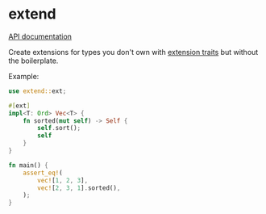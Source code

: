 # extend

[API documentation](https://docs.rs/extend/0.2.1/extend/)

Create extensions for types you don't own with [extension traits] but without the boilerplate.

Example:

```rust
use extend::ext;

#[ext]
impl<T: Ord> Vec<T> {
    fn sorted(mut self) -> Self {
        self.sort();
        self
    }
}

fn main() {
    assert_eq!(
        vec![1, 2, 3],
        vec![2, 3, 1].sorted(),
    );
}
```

[extension traits]: https://dev.to/matsimitsu/extending-existing-functionality-in-rust-with-traits-in-rust-3622
